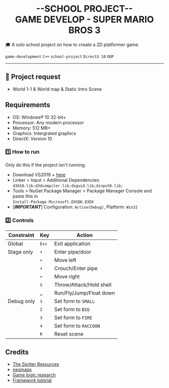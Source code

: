 <p align="center">
  <h1 align="center">--SCHOOL PROJECT--<br/>GAME DEVELOP - SUPER MARIO BROS 3</h1>
</p>

🎓 A solo school project on how to create a 2D platformer game.

`game-development` `C++` `school-project` `DirectX 10` `OOP`

---

## 🏃 Project request ##
- World 1-1 & World map & Static Intro Scene

## Requirements
+ OS: Windows® 10 32-bit+
+ Processor: Any modern processor
+ Memory: 512 MB+
+ Graphics: Intergrated graphics
+ DirectX: Version 10


### 1️⃣ How to run ###
Only do this if the project isn't running.
+ Download VS2019 + [here](https://visualstudio.microsoft.com/vs/)
+ Linker > Input > Additional Dependencies:\
`d3d10.lib;d3dcompiler.lib;dxguid.lib;dinput8.lib;`
+ Tools > NuGet Package Manager > Package Manager Console and paste this in\
`Install-Package Microsoft.DXSDK.D3DX`
+ [***IMPORTANT***] Configuration: `Active(Debug)`, Platform: `Win32`

### 2️⃣ Controls ###
|Constraint |Key            |Action                  |
|-----------|---------------|------------------------|
|Global     |<kbd>Esc</kbd> |Exit application        |
|Stage only |<kbd>⬆</kbd>   |Enter pipe/door         |
|           |<kbd>⬅</kbd>  |Move left               |
|           |<kbd>⬇</kbd>   |Crouch/Enter pipe       |
|           |<kbd>➡</kbd>  |Move right              |
|           |<kbd>S</kbd>   |Throw/Attack/Hold shell |
|           |<kbd>␣</kbd>   |Run/Fly/Jump/Float down |
|Debug only |<kbd>1</kbd>   |Set form to `SMALL`     |
|           |<kbd>2</kbd>   |Set form to `BIG`       |
|           |<kbd>3</kbd>   |Set form to `FIRE`      |
|           |<kbd>4</kbd>   |Set form to `RACCOON`   |
|           |<kbd>R</kbd>   |Reset scene             |

## Credits
+ [The Spriter Resources](https://www.spriters-resource.com/nes/supermariobros3/)
+ [nesmaps](https://nesmaps.com/maps/SuperMarioBrothers3/SuperMarioBrothers3.html)
+ [Game logic research](https://www.mariowiki.com)
+ [Framework tutorial](https://github.com/dungdna2000/gamedev-intro-tutorials)
